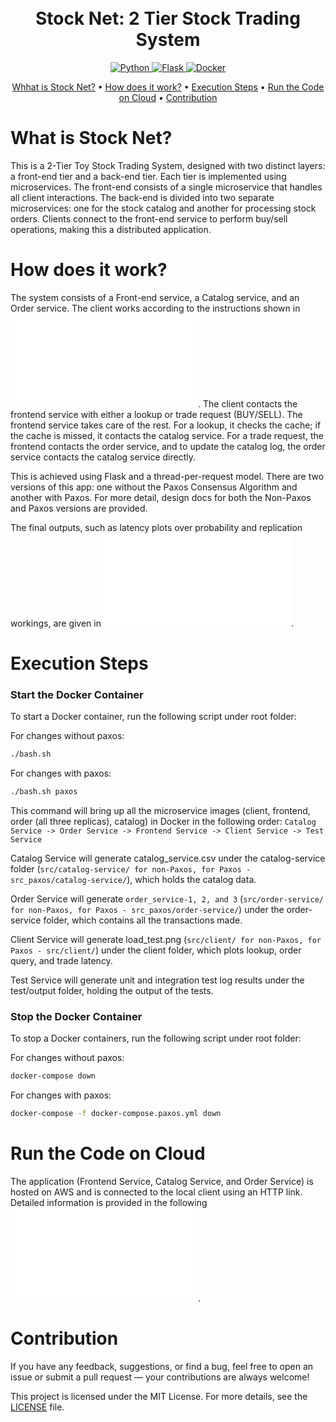 <h1 align="center">
  <br>
    Stock Net: 2 Tier Stock Trading System
  <br>
</h1>

<p align="center"> 
  <a href="https://www.python.org/">
    <img src="https://img.shields.io/badge/-Python-3776AB?style=flat-square&logo=python&logoColor=white" alt="Python">
  </a>
  <a href="https://flask.palletsprojects.com/en/stable/">
    <img src="https://img.shields.io/badge/-Flask-white?style=flat-square&logo=flask&logoColor=000000" alt="Flask">
  </a>
  <a href="https://www.docker.com/">
    <img src="https://img.shields.io/badge/-Docker-2496ED?style=flat-square&logo=docker&logoColor=white" alt="Docker">
  </a>
</p>

<p align="center">
  <a href="#what-is-stock-net?">Whhat is Stock Net?</a>
  •
  <a href="#how-does-it-work">How does it work?</a>
  •
  <a href="#execution-steps">Execution Steps</a>
  •
  <a href="#run-the-code-on-cloud">Run the Code on Cloud</a>
  •
  <a href="#contribution">Contribution</a>
</p>

# What is Stock Net?
This is a 2-Tier Toy Stock Trading System, designed with two distinct layers: a front-end tier and a back-end tier. Each tier is implemented using microservices. The front-end consists of a single microservice that handles all client interactions. The back-end is divided into two separate microservices: one for the stock catalog and another for processing stock orders. Clients connect to the front-end service to perform buy/sell operations, making this a distributed application.

# How does it work?
The system consists of a Front-end service, a Catalog service, and an Order service. The client works according to the instructions shown in ![Instructions](../docs/instructions_cs677.md). The client contacts the frontend service with either a lookup or trade request (BUY/SELL). The frontend service takes care of the rest. For a lookup, it checks the cache; if the cache is missed, it contacts the catalog service. For a trade request, the frontend contacts the order service, and to update the catalog log, the order service contacts the catalog service directly.

This is achieved using Flask and a thread-per-request model. There are two versions of this app: one without the Paxos Consensus Algorithm and another with Paxos. For more detail, design docs for both the Non-Paxos and Paxos versions are provided.

The final outputs, such as latency plots over probability and replication workings, are given in ![Evaluation Report](../docs/evaluation_report.md).

# Execution Steps
### Start the Docker Container

To start a Docker container, run the following script under root folder:

For changes without paxos:
```bash
./bash.sh
```

For changes with paxos:
```bash
./bash.sh paxos
```

This command will bring up all the microservice images (client, frontend, order (all three replicas), catalog) in Docker in the following order: `Catalog Service -> Order Service -> Frontend Service -> Client Service -> Test Service`

Catalog Service will generate catalog_service.csv under the catalog-service folder (`src/catalog-service/ for non-Paxos, for Paxos - src_paxos/catalog-service/`), which holds the catalog data.

Order Service will generate `order_service-1, 2, and 3` (`src/order-service/ for non-Paxos, for Paxos - src_paxos/order-service/`) under the order-service folder, which contains all the transactions made.

Client Service will generate load_test.png (`src/client/ for non-Paxos, for Paxos - src/client/`) under the client folder, which plots lookup, order query, and trade latency.

Test Service will generate unit and integration test log results under the test/output folder, holding the output of the tests.

### Stop the Docker Container

To stop a Docker containers, run the following script under root folder:

For changes without paxos:
```bash
docker-compose down
```

For changes with paxos:
```bash
docker-compose -f docker-compose.paxos.yml down
```

# Run the Code on Cloud
The application (Frontend Service, Catalog Service, and Order Service) is hosted on AWS and is connected to the local client using an HTTP link. Detailed information is provided in the following ![AWS Report](../docs/aws_report.md).

# Contribution
If you have any feedback, suggestions, or find a bug, feel free to open an issue or submit a pull request — your contributions are always welcome!

This project is licensed under the MIT License. For more details, see the [LICENSE](LICENSE) file.